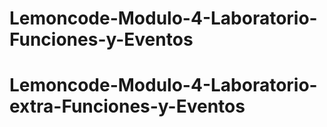 # Lemoncode-Modulo-4-Laboratorio-Funciones-y-Eventos
# Lemoncode-Modulo-4-Laboratorio-extra-Funciones-y-Eventos
